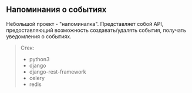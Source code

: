## Напоминания о событиях

Небольшой проект - "напоминалка".
Представляет собой API, предоставляющий возможность
создавать/удалять события, получать уведомления о событиях.

> Стек:
> - python3
> - django
> - django-rest-framework
> - celery
> - redis
